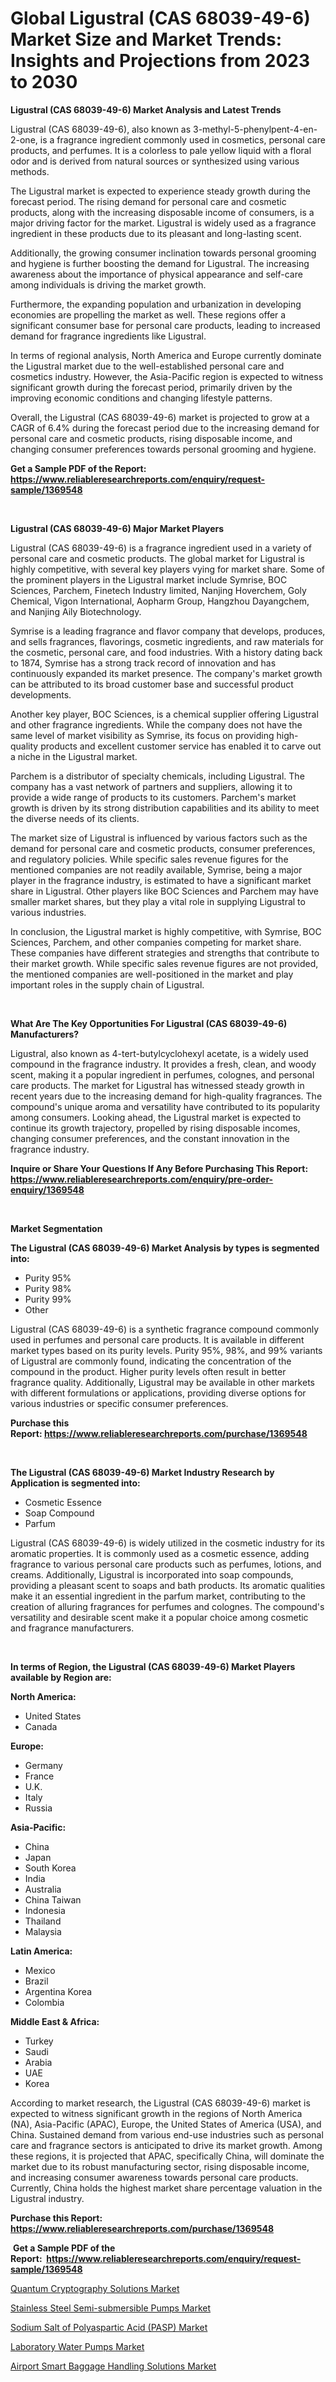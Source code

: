 <p><h1>Global Ligustral (CAS 68039-49-6) Market Size and Market Trends: Insights and Projections from 2023 to 2030</h1></p><p><strong>Ligustral (CAS 68039-49-6) Market Analysis and Latest Trends</strong></p>
<p><p>Ligustral (CAS 68039-49-6), also known as 3-methyl-5-phenylpent-4-en-2-one, is a fragrance ingredient commonly used in cosmetics, personal care products, and perfumes. It is a colorless to pale yellow liquid with a floral odor and is derived from natural sources or synthesized using various methods. </p><p>The Ligustral market is expected to experience steady growth during the forecast period. The rising demand for personal care and cosmetic products, along with the increasing disposable income of consumers, is a major driving factor for the market. Ligustral is widely used as a fragrance ingredient in these products due to its pleasant and long-lasting scent.</p><p>Additionally, the growing consumer inclination towards personal grooming and hygiene is further boosting the demand for Ligustral. The increasing awareness about the importance of physical appearance and self-care among individuals is driving the market growth.</p><p>Furthermore, the expanding population and urbanization in developing economies are propelling the market as well. These regions offer a significant consumer base for personal care products, leading to increased demand for fragrance ingredients like Ligustral.</p><p>In terms of regional analysis, North America and Europe currently dominate the Ligustral market due to the well-established personal care and cosmetics industry. However, the Asia-Pacific region is expected to witness significant growth during the forecast period, primarily driven by the improving economic conditions and changing lifestyle patterns.</p><p>Overall, the Ligustral (CAS 68039-49-6) market is projected to grow at a CAGR of 6.4% during the forecast period due to the increasing demand for personal care and cosmetic products, rising disposable income, and changing consumer preferences towards personal grooming and hygiene.</p></p>
<p><strong>Get a Sample PDF of the Report:&nbsp; <a href="https://www.reliableresearchreports.com/enquiry/request-sample/1369548">https://www.reliableresearchreports.com/enquiry/request-sample/1369548</a></strong></p>
<p>&nbsp;</p>
<p><strong>Ligustral (CAS 68039-49-6) Major Market Players</strong></p>
<p><p>Ligustral (CAS 68039-49-6) is a fragrance ingredient used in a variety of personal care and cosmetic products. The global market for Ligustral is highly competitive, with several key players vying for market share. Some of the prominent players in the Ligustral market include Symrise, BOC Sciences, Parchem, Finetech Industry limited, Nanjing Hoverchem, Goly Chemical, Vigon International, Aopharm Group, Hangzhou Dayangchem, and Nanjing Aily Biotechnology.</p><p>Symrise is a leading fragrance and flavor company that develops, produces, and sells fragrances, flavorings, cosmetic ingredients, and raw materials for the cosmetic, personal care, and food industries. With a history dating back to 1874, Symrise has a strong track record of innovation and has continuously expanded its market presence. The company's market growth can be attributed to its broad customer base and successful product developments.</p><p>Another key player, BOC Sciences, is a chemical supplier offering Ligustral and other fragrance ingredients. While the company does not have the same level of market visibility as Symrise, its focus on providing high-quality products and excellent customer service has enabled it to carve out a niche in the Ligustral market.</p><p>Parchem is a distributor of specialty chemicals, including Ligustral. The company has a vast network of partners and suppliers, allowing it to provide a wide range of products to its customers. Parchem's market growth is driven by its strong distribution capabilities and its ability to meet the diverse needs of its clients.</p><p>The market size of Ligustral is influenced by various factors such as the demand for personal care and cosmetic products, consumer preferences, and regulatory policies. While specific sales revenue figures for the mentioned companies are not readily available, Symrise, being a major player in the fragrance industry, is estimated to have a significant market share in Ligustral. Other players like BOC Sciences and Parchem may have smaller market shares, but they play a vital role in supplying Ligustral to various industries.</p><p>In conclusion, the Ligustral market is highly competitive, with Symrise, BOC Sciences, Parchem, and other companies competing for market share. These companies have different strategies and strengths that contribute to their market growth. While specific sales revenue figures are not provided, the mentioned companies are well-positioned in the market and play important roles in the supply chain of Ligustral.</p></p>
<p>&nbsp;</p>
<p><strong>What Are The Key Opportunities For Ligustral (CAS 68039-49-6) Manufacturers?</strong></p>
<p><p>Ligustral, also known as 4-tert-butylcyclohexyl acetate, is a widely used compound in the fragrance industry. It provides a fresh, clean, and woody scent, making it a popular ingredient in perfumes, colognes, and personal care products. The market for Ligustral has witnessed steady growth in recent years due to the increasing demand for high-quality fragrances. The compound's unique aroma and versatility have contributed to its popularity among consumers. Looking ahead, the Ligustral market is expected to continue its growth trajectory, propelled by rising disposable incomes, changing consumer preferences, and the constant innovation in the fragrance industry.</p></p>
<p><strong>Inquire or Share Your Questions If Any Before Purchasing This Report: <a href="https://www.reliableresearchreports.com/enquiry/pre-order-enquiry/1369548">https://www.reliableresearchreports.com/enquiry/pre-order-enquiry/1369548</a></strong></p>
<p>&nbsp;</p>
<p><strong>Market Segmentation</strong></p>
<p><strong>The Ligustral (CAS 68039-49-6) Market Analysis by types is segmented into:</strong></p>
<p><ul><li>Purity 95%</li><li>Purity 98%</li><li>Purity 99%</li><li>Other</li></ul></p>
<p><p>Ligustral (CAS 68039-49-6) is a synthetic fragrance compound commonly used in perfumes and personal care products. It is available in different market types based on its purity levels. Purity 95%, 98%, and 99% variants of Ligustral are commonly found, indicating the concentration of the compound in the product. Higher purity levels often result in better fragrance quality. Additionally, Ligustral may be available in other markets with different formulations or applications, providing diverse options for various industries or specific consumer preferences.</p></p>
<p><strong>Purchase this Report:&nbsp;<a href="https://www.reliableresearchreports.com/purchase/1369548">https://www.reliableresearchreports.com/purchase/1369548</a></strong></p>
<p>&nbsp;</p>
<p><strong>The Ligustral (CAS 68039-49-6) Market Industry Research by Application is segmented into:</strong></p>
<p><ul><li>Cosmetic Essence</li><li>Soap Compound</li><li>Parfum</li></ul></p>
<p><p>Ligustral (CAS 68039-49-6) is widely utilized in the cosmetic industry for its aromatic properties. It is commonly used as a cosmetic essence, adding fragrance to various personal care products such as perfumes, lotions, and creams. Additionally, Ligustral is incorporated into soap compounds, providing a pleasant scent to soaps and bath products. Its aromatic qualities make it an essential ingredient in the parfum market, contributing to the creation of alluring fragrances for perfumes and colognes. The compound's versatility and desirable scent make it a popular choice among cosmetic and fragrance manufacturers.</p></p>
<p>&nbsp;</p>
<p><strong>In terms of Region, the Ligustral (CAS 68039-49-6) Market Players available by Region are:</strong></p>
<p>
    <p> <strong> North America: </strong>
        <ul>
            <li>United States</li>
            <li>Canada</li>
        </ul>
        </p> 
    <p> <strong> Europe: </strong>
        <ul>
            <li>Germany</li>
            <li>France</li>
            <li>U.K.</li>
            <li>Italy</li>
            <li>Russia</li>
        </ul>
        </p> 
    <p> <strong> Asia-Pacific: </strong>
        <ul>
            <li>China</li>
            <li>Japan</li>
            <li>South Korea</li>
            <li>India</li>
            <li>Australia</li>
            <li>China Taiwan</li>
            <li>Indonesia</li>
            <li>Thailand</li>
            <li>Malaysia</li>
        </ul>
        </p> 
    <p> <strong> Latin America: </strong>
        <ul>
            <li>Mexico</li>
            <li>Brazil</li>
            <li>Argentina Korea</li>
            <li>Colombia</li>
        </ul>
        </p> 
    <p> <strong> Middle East & Africa: </strong>
        <ul>
            <li>Turkey</li>
            <li>Saudi</li>
            <li>Arabia</li>
            <li>UAE</li>
            <li>Korea</li>
        </ul>
    </p>
    </p>
<p><p>According to market research, the Ligustral (CAS 68039-49-6) market is expected to witness significant growth in the regions of North America (NA), Asia-Pacific (APAC), Europe, the United States of America (USA), and China. Sustained demand from various end-use industries such as personal care and fragrance sectors is anticipated to drive its market growth. Among these regions, it is projected that APAC, specifically China, will dominate the market due to its robust manufacturing sector, rising disposable income, and increasing consumer awareness towards personal care products. Currently, China holds the highest market share percentage valuation in the Ligustral industry.</p></p>
<p><strong>Purchase this Report: <a href="https://www.reliableresearchreports.com/purchase/1369548">https://www.reliableresearchreports.com/purchase/1369548</a></strong></p>
<p>&nbsp;<strong>Get a Sample PDF of the Report:&nbsp;&nbsp;<a href="https://www.reliableresearchreports.com/enquiry/request-sample/1369548">https://www.reliableresearchreports.com/enquiry/request-sample/1369548</a></strong></p>
<p><strong></strong></p>
<p><p><a href="https://medium.com/@torreyjones2023/quantum-cryptography-solutions-market-size-cagr-trends-2024-2030-f827adc0cf61">Quantum Cryptography Solutions Market</a></p><p><a href="https://github.com/merzlyukov93/Market-Research-Report-List-1/blob/main/stainless-steel-semi-submersible-pumps-market.md">Stainless Steel Semi-submersible Pumps Market</a></p><p><a href="https://github.com/sofyaavrova/Market-Research-Report-List-1/blob/main/sodium-salt-of-polyaspartic-acid-pasp-market.md">Sodium Salt of Polyaspartic Acid (PASP) Market</a></p><p><a href="https://www.linkedin.com/pulse/laboratory-water-pumps-market-insights-players-forecast-fwync/">Laboratory Water Pumps Market</a></p><p><a href="https://medium.com/@cleogerhold/airport-smart-baggage-handling-solutions-market-size-cagr-trends-2024-2030-ccbf7dc55533">Airport Smart Baggage Handling Solutions Market</a></p></p>